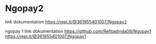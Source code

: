 # Ngopay2
link dokumentation
https://repl.it/@361955401007/Ngopay2

ngopay 1 
link dokumentation 
https://github.com/Refitadinda08/Ngopay1
https://repl.it/@361955401007/Ngopay1

